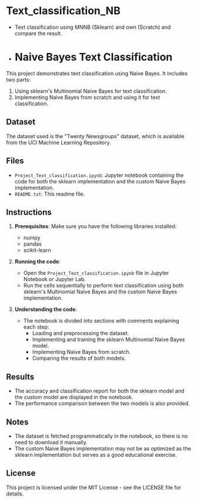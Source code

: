 # Text_classification_NB
* Text classification using MNNB (Sklearn) and own (Scratch) and compare the result.
* # Naive Bayes Text Classification

This project demonstrates text classification using Naive Bayes. It includes two parts:
1. Using sklearn's Multinomial Naive Bayes for text classification.
2. Implementing Naive Bayes from scratch and using it for text classification.

## Dataset

The dataset used is the "Twenty Newsgroups" dataset, which is available from the UCI Machine Learning Repository.

## Files

- `Project_Text_classification.ipynb`: Jupyter notebook containing the code for both the sklearn implementation and the custom Naive Bayes implementation.
- `README.txt`: This readme file.

## Instructions

1. **Prerequisites**: Make sure you have the following libraries installed:
    - numpy
    - pandas
    - scikit-learn

2. **Running the code**:
    - Open the `Project_Text_classification.ipynb` file in Jupyter Notebook or Jupyter Lab.
    - Run the cells sequentially to perform text classification using both sklearn's Multinomial Naive Bayes and the custom Naive Bayes implementation.

3. **Understanding the code**:
    - The notebook is divided into sections with comments explaining each step:
        - Loading and preprocessing the dataset.
        - Implementing and training the sklearn Multinomial Naive Bayes model.
        - Implementing Naive Bayes from scratch.
        - Comparing the results of both models.

## Results

- The accuracy and classification report for both the sklearn model and the custom model are displayed in the notebook.
- The performance comparison between the two models is also provided.

## Notes

- The dataset is fetched programmatically in the notebook, so there is no need to download it manually.
- The custom Naive Bayes implementation may not be as optimized as the sklearn implementation but serves as a good educational exercise.

## License

This project is licensed under the MIT License - see the LICENSE file for details.


